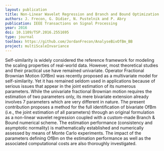 ```yaml
---
layout: publication
title: Non-Linear Wavelet Regression and Branch and Bound Optimization for the Full Identification of Bivariate Operator Fractional Brownian Motion
authors: J. Frecon, G. Didier, N. Pustelnik and P. Abry
publication: IEEE Transactions on Signal Processing
year: 2016
doi: 10.1109/TSP.2016.2551695
type: journal
toolbox: https://github.com/JordanFrecon/AnalyseBivOfBm_BB
project: multiScaleInvariance
---
```


Self-similarity is widely considered the reference framework for modeling the scaling properties of real-world data. However, most theoretical studies and their practical use have remained univariate. Operator Fractional Brownian Motion (OfBm) was recently proposed as a multivariate model for self-similarity. Yet it has remained seldom used in applications because of serious issues that appear in the joint estimation of its numerous parameters. While the univariate fractional Brownian motion requires the estimation of two parameters only, its mere bivariate extension already involves 7 parameters which are very different in nature. The present contribution proposes a method for the full identification of bivariate OfBm (i.e., the joint estimation of all parameters) through an original formulation as a non-linear wavelet regression coupled with a custom-made Branch & Bound numerical scheme. The estimation performance (consistency and asymptotic normality) is mathematically established and numerically assessed by means of Monte Carlo experiments. The impact of the parameters defining OfBm on the estimation performance as well as the associated computational costs are also thoroughly investigated.